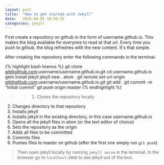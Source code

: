 ```yaml
---
layout: post
title:  "How to get started with Jekyll"
date:   2015-09-05 10:56:25
categories: jekyll
---
```


First create a repository on github in the form of username.github.io. This makes the blog available for everyone to read at that url. Every time you push to github, the blog refreshes with the new content. It's that simple.

After creating the repository enter the following commands in the terminal:

{% highlight bash linenos %}
git clone git@github.com:username/username.github.io.git
cd username.github.io
gem install jekyll
jekyll new .
atom .
git remote set-url origin git@github.com:username/username.github.io.git
git add .
git commit -m "Initial commit"
git push origin master
{% endhighlight %}

>> 1. Clones the repository locally
2. Changes directory to that repository
3. Installs jekyll
4. Installs jekyll in the existing directory, in this case username.github.io
5. Opens all the jekyll files in atom (or the text editor of choice)
6. Sets the repository as the origin
7. Adds all files to be committed
8. Commits files
9. Pushes files to master on github (after the first one simply run ``` git push ```)

> Then open jekyll locally by running ``` jekyll serve ``` in the terminal. In the browser go to ``` localhost:4000 ``` to see jekyll out of the box.
